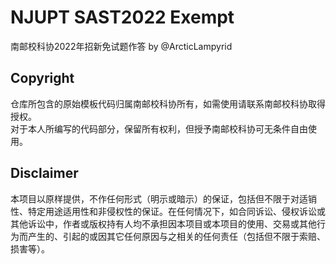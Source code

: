 # NJUPT SAST2022 Exempt
南邮校科协2022年招新免试题作答 by @ArcticLampyrid

## Copyright
仓库所包含的原始模板代码归属南邮校科协所有，如需使用请联系南邮校科协取得授权。  
对于本人所编写的代码部分，保留所有权利，但授予南邮校科协可无条件自由使用。  

## Disclaimer
本项目以原样提供，不作任何形式（明示或暗示）的保证，包括但不限于对适销性、特定用途适用性和非侵权性的保证。在任何情况下，如合同诉讼、侵权诉讼或其他诉讼中，作者或版权持有人均不承担因本项目或本项目的使用、交易或其他行为而产生的、引起的或因其它任何原因与之相关的任何责任（包括但不限于索赔、损害等）。